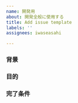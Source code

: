 ```yaml
---
name: 開発用
about: 開発全般に使用する
title: Add issue template
labels: ''
assignees: iwaseasahi

---
```


### 背景



### 目的



### 完了条件
